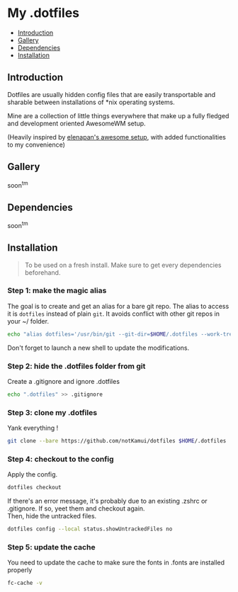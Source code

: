 # My .dotfiles

* [Introduction](#Introduction)
* [Gallery](#Gallery)
* [Dependencies](#Dependencies)
* [Installation](#Installation)

## Introduction

Dotfiles are usually hidden config files that are easily transportable and
sharable between installations of *nix operating systems.

Mine are a collection of little things everywhere that make up a fully fledged
and development oriented AwesomeWM setup.

(Heavily inspired by [elenapan's awesome setup](https://github.com/elenapan/dotfiles),
with added functionalities to my convenience)

## Gallery

soon<sup>tm</sup>

## Dependencies

soon<sup>tm</sup>

## Installation

> To be used on a fresh install.
> Make sure to get every dependencies beforehand.

### Step 1: make the magic alias

The goal is to create and get an alias for a bare git repo. The alias to access
it is `dotfiles` instead of plain `git`. It avoids conflict with other git repos
in your ~/ folder.

```Bash
echo "alias dotfiles='/usr/bin/git --git-dir=$HOME/.dotfiles --work-tree=$HOME'" >> $HOME/.zshrc
```

Don't forget to launch a new shell to update the modifications.

### Step 2: hide the .dotfiles folder from git

Create a .gitignore and ignore .dotfiles

```Bash
echo ".dotfiles" >> .gitignore
```

### Step 3: clone my .dotfiles

Yank everything !

```Bash
git clone --bare https://github.com/notKamui/dotfiles $HOME/.dotfiles
```

### Step 4: checkout to the config

Apply the config.

```Bash
dotfiles checkout
```

If there's an error message, it's probably due to an existing .zshrc or
.gitignore. If so, yeet them and checkout again.\
Then, hide the untracked files.

```Bash
dotfiles config --local status.showUntrackedFiles no
```

### Step 5: update the cache

You need to update the cache to make sure the fonts in .fonts are installed properly

```Bash
fc-cache -v
```
